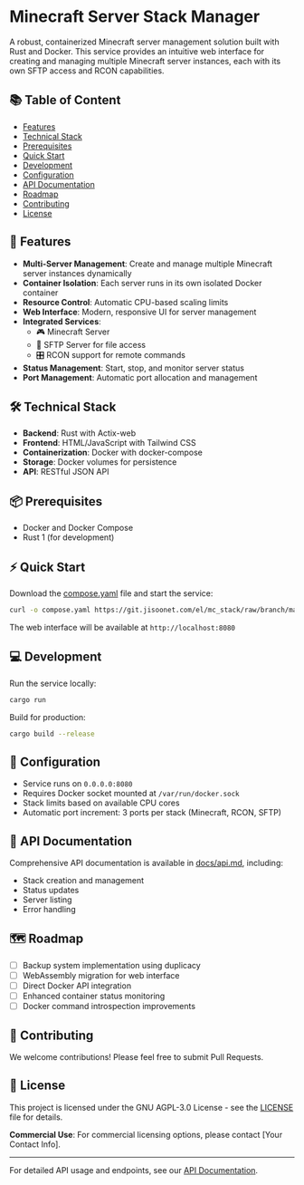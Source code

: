 # Minecraft Server Stack Manager

A robust, containerized Minecraft server management solution built with Rust and Docker. This service provides an intuitive web interface for creating and managing multiple Minecraft server instances, each with its own SFTP access and RCON capabilities.

## 📚 Table of Content

- [Features](#-features)
- [Technical Stack](#-technical-stack)
- [Prerequisites](#-prerequisites)
- [Quick Start](#-quick-start)
- [Development](#-development)
- [Configuration](#-configuration)
- [API Documentation](#-api-documentation)
- [Roadmap](#-roadmap)
- [Contributing](#-contributing)
- [License](#-license)

## 🚀 Features

- **Multi-Server Management**: Create and manage multiple Minecraft server instances dynamically
- **Container Isolation**: Each server runs in its own isolated Docker container
- **Resource Control**: Automatic CPU-based scaling limits
- **Web Interface**: Modern, responsive UI for server management
- **Integrated Services**:
  - 🎮 Minecraft Server
  - 📁 SFTP Server for file access
  - 🎛️ RCON support for remote commands
- **Status Management**: Start, stop, and monitor server status
- **Port Management**: Automatic port allocation and management

## 🛠️ Technical Stack

- **Backend**: Rust with Actix-web
- **Frontend**: HTML/JavaScript with Tailwind CSS
- **Containerization**: Docker with docker-compose
- **Storage**: Docker volumes for persistence
- **API**: RESTful JSON API

## 📦 Prerequisites

- Docker and Docker Compose
- Rust 1 (for development)

## ⚡ Quick Start

Download the [compose.yaml](compose.yaml) file and start the service:

```bash
curl -o compose.yaml https://git.jisoonet.com/el/mc_stack/raw/branch/main/compose.yaml && docker compose up -d
```

The web interface will be available at `http://localhost:8080`

## 💻 Development

Run the service locally:
```bash
cargo run
```

Build for production:
```bash
cargo build --release
```

## 🔧 Configuration

- Service runs on `0.0.0.0:8080`
- Requires Docker socket mounted at `/var/run/docker.sock`
- Stack limits based on available CPU cores
- Automatic port increment: 3 ports per stack (Minecraft, RCON, SFTP)

## 📖 API Documentation

Comprehensive API documentation is available in [docs/api.md](docs/api.md), including:
- Stack creation and management
- Status updates
- Server listing
- Error handling

## 🗺️ Roadmap

- [ ] Backup system implementation using duplicacy
- [ ] WebAssembly migration for web interface
- [ ] Direct Docker API integration
- [ ] Enhanced container status monitoring
- [ ] Docker command introspection improvements

## 🤝 Contributing

We welcome contributions! Please feel free to submit Pull Requests.

## 📝 License

This project is licensed under the GNU AGPL-3.0 License - see the [LICENSE](LICENSE) file for details.

**Commercial Use**: For commercial licensing options, please contact [Your Contact Info].

---
For detailed API usage and endpoints, see our [API Documentation](docs/api.md).